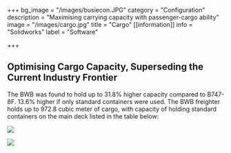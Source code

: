 +++
bg_image = "/images/busiecon.JPG"
category = "Configuration"
description = "Maximising carrying capacity with passenger-cargo ability"
image = "/images/cargo.jpg"
title = "Cargo"
[[information]]
info = "Solidworks"
label = "Software"

+++
## Optimising Cargo Capacity, Superseding the Current Industry Frontier

The BWB was found to hold up to 31.8% higher capacity compared to B747-8F. 13.6% higher if only standard containers were used. The BWB freighter holds up to 972.8 cubic meter of cargo, with capacity of holding standard containers on the main deck listed in the table below:

![](/images/proj-carg1.JPG)

![](/images/3-cargo-layout-a.JPG)